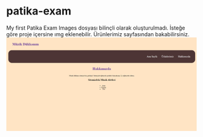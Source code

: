 # patika-exam
My first Patika Exam
Images dosyası bilinçli olarak oluşturulmadı. İsteğe göre proje içersine ımg eklenebilir. Ürünlerimiz sayfasından bakabilirsiniz.
![screenshot](https://github.com/coddernordic/patika-exam/blob/main/screenshot.png)

